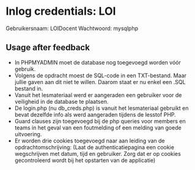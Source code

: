 # Inlog credentials: LOI

Gebruikersnaam: LOIDocent
Wachtwoord: mysqlphp

## Usage after feedback

- In PHPMYADMIN moet de database nog toegevoegd worden vóór gebruik.
- Volgens de opdracht moest de SQL-code in een TXT-bestand. Maar jullie gaven aan dit niet te willen. 
Daarom staat er nu enkel een .SQL bestand in.
- Vanuit het lesmateriaal werd er aangeraden een gebruiker voor de veiligheid in de database te plaatsen. 
- De login.php (nu db_creds.php) is vanuit het lesmateriaal gebruikt en bevat dezelfde info als werd aangeraden tijdens de lesstof PHP.
- Guard clauses zijn toegevoegd bij de php queries voor members en teams in het geval van een foutmelding of een melding van goede uitvoering.
- Er worden drie cookies toegevoegd naar aan leiding van de opdrachtomschrijving: 
        (Laat de authenticatiepagina een cookie wegschrijven met datum, tijd en gebruiker. Zorg dat er op cookies gecontroleerd wordt bij het opstarten van de applicatie)

